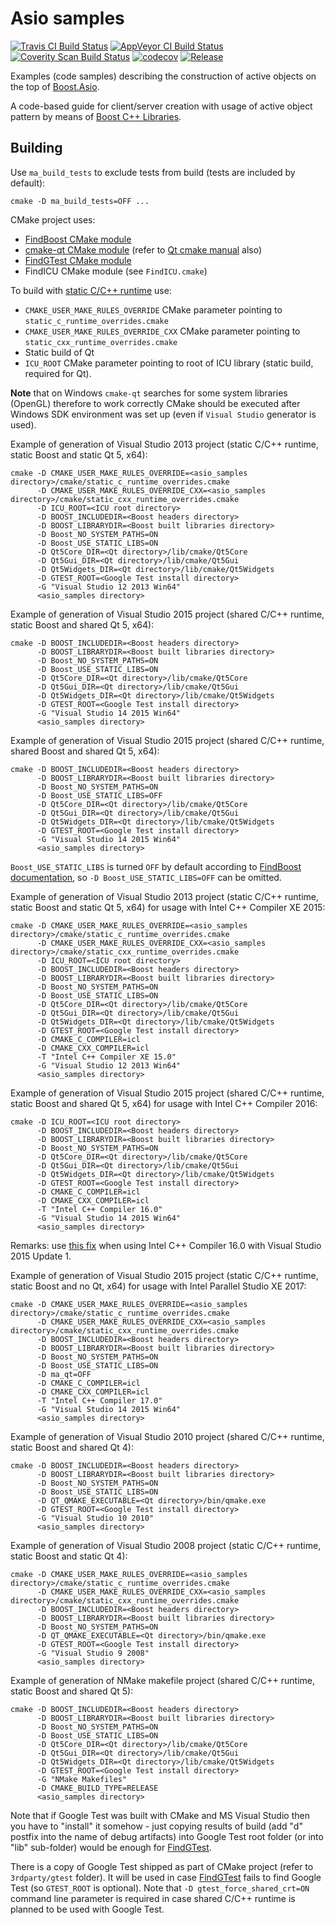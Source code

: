 # Asio samples 

[![Travis CI Build Status](https://travis-ci.org/mabrarov/asio_samples.svg?branch=develop)](https://travis-ci.org/mabrarov/asio_samples?branch=develop) [![AppVeyor CI Build Status](https://ci.appveyor.com/api/projects/status/m3m15b3wxkyhqfj2/branch/develop?svg=true)](https://ci.appveyor.com/project/mabrarov/asio-samples) [![Coverity Scan Build Status](https://scan.coverity.com/projects/9191/badge.svg)](https://scan.coverity.com/projects/mabrarov-asio_samples) [![codecov](https://codecov.io/gh/mabrarov/asio_samples/branch/develop/graph/badge.svg)](https://codecov.io/gh/mabrarov/asio_samples) [![Release](https://img.shields.io/github/release/mabrarov/asio_samples.svg)](https://github.com/mabrarov/asio_samples/releases/latest)

Examples (code samples) describing the construction of active objects 
on the top of [Boost.Asio](http://www.boost.org/doc/libs/release/doc/html/boost_asio.html). 

A code-based guide for client/server creation with usage of active object
pattern by means of [Boost C++ Libraries](http://www.boost.org).

## Building

Use `ma_build_tests` to exclude tests from build (tests are included by default):

```
cmake -D ma_build_tests=OFF ...
```

CMake project uses:

* [FindBoost CMake module](http://www.cmake.org/cmake/help/v3.1/module/FindBoost.html?highlight=findboost)
* [cmake-qt CMake module](http://www.cmake.org/cmake/help/v3.1/manual/cmake-qt.7.html) (refer to [Qt cmake manual](http://doc.qt.io/qt-5/cmake-manual.html) also)
* [FindGTest CMake module](https://cmake.org/cmake/help/v3.1/module/FindGTest.html)
* FindICU CMake module (see `FindICU.cmake`)

To build with [static C/C++ runtime](http://www.cmake.org/Wiki/CMake_FAQ#How_can_I_build_my_MSVC_application_with_a_static_runtime.3F) use:

* `CMAKE_USER_MAKE_RULES_OVERRIDE` CMake parameter pointing to `static_c_runtime_overrides.cmake`
* `CMAKE_USER_MAKE_RULES_OVERRIDE_CXX` CMake parameter pointing to `static_cxx_runtime_overrides.cmake`
* Static build of Qt
* `ICU_ROOT` CMake parameter pointing to root of ICU library (static build, required for Qt).

**Note** that on Windows `cmake-qt` searches for some system libraries (OpenGL) therefore to work correctly
CMake should be executed after Windows SDK environment was set up (even if `Visual Studio` generator is used).

Example of generation of Visual Studio 2013 project (static C/C++ runtime, static Boost and static Qt 5, x64):

```
cmake -D CMAKE_USER_MAKE_RULES_OVERRIDE=<asio_samples directory>/cmake/static_c_runtime_overrides.cmake
      -D CMAKE_USER_MAKE_RULES_OVERRIDE_CXX=<asio_samples directory>/cmake/static_cxx_runtime_overrides.cmake
      -D ICU_ROOT=<ICU root directory>
      -D BOOST_INCLUDEDIR=<Boost headers directory>
      -D BOOST_LIBRARYDIR=<Boost built libraries directory>
      -D Boost_NO_SYSTEM_PATHS=ON
      -D Boost_USE_STATIC_LIBS=ON
      -D Qt5Core_DIR=<Qt directory>/lib/cmake/Qt5Core
      -D Qt5Gui_DIR=<Qt directory>/lib/cmake/Qt5Gui
      -D Qt5Widgets_DIR=<Qt directory>/lib/cmake/Qt5Widgets
      -D GTEST_ROOT=<Google Test install directory>
      -G "Visual Studio 12 2013 Win64"
      <asio_samples directory>
```

Example of generation of Visual Studio 2015 project (shared C/C++ runtime, static Boost and shared Qt 5, x64):

```
cmake -D BOOST_INCLUDEDIR=<Boost headers directory>
      -D BOOST_LIBRARYDIR=<Boost built libraries directory>
      -D Boost_NO_SYSTEM_PATHS=ON
      -D Boost_USE_STATIC_LIBS=ON
      -D Qt5Core_DIR=<Qt directory>/lib/cmake/Qt5Core
      -D Qt5Gui_DIR=<Qt directory>/lib/cmake/Qt5Gui
      -D Qt5Widgets_DIR=<Qt directory>/lib/cmake/Qt5Widgets
      -D GTEST_ROOT=<Google Test install directory>
      -G "Visual Studio 14 2015 Win64"
      <asio_samples directory>
```

Example of generation of Visual Studio 2015 project (shared C/C++ runtime, shared Boost and shared Qt 5, x64):

```
cmake -D BOOST_INCLUDEDIR=<Boost headers directory>
      -D BOOST_LIBRARYDIR=<Boost built libraries directory>
      -D Boost_NO_SYSTEM_PATHS=ON
      -D Boost_USE_STATIC_LIBS=OFF
      -D Qt5Core_DIR=<Qt directory>/lib/cmake/Qt5Core
      -D Qt5Gui_DIR=<Qt directory>/lib/cmake/Qt5Gui
      -D Qt5Widgets_DIR=<Qt directory>/lib/cmake/Qt5Widgets
      -D GTEST_ROOT=<Google Test install directory>
      -G "Visual Studio 14 2015 Win64"
      <asio_samples directory>
```

`Boost_USE_STATIC_LIBS` is turned `OFF` by default according to [FindBoost documentation](http://www.cmake.org/cmake/help/v3.1/module/FindBoost.html?highlight=findboost),
so `-D Boost_USE_STATIC_LIBS=OFF` can be omitted.

Example of generation of Visual Studio 2013 project (static C/C++ runtime, static Boost and static Qt 5, x64) for usage with Intel C++ Compiler XE 2015:

```
cmake -D CMAKE_USER_MAKE_RULES_OVERRIDE=<asio_samples directory>/cmake/static_c_runtime_overrides.cmake
      -D CMAKE_USER_MAKE_RULES_OVERRIDE_CXX=<asio_samples directory>/cmake/static_cxx_runtime_overrides.cmake
      -D ICU_ROOT=<ICU root directory>
      -D BOOST_INCLUDEDIR=<Boost headers directory>
      -D BOOST_LIBRARYDIR=<Boost built libraries directory>
      -D Boost_NO_SYSTEM_PATHS=ON
      -D Boost_USE_STATIC_LIBS=ON
      -D Qt5Core_DIR=<Qt directory>/lib/cmake/Qt5Core
      -D Qt5Gui_DIR=<Qt directory>/lib/cmake/Qt5Gui
      -D Qt5Widgets_DIR=<Qt directory>/lib/cmake/Qt5Widgets
      -D GTEST_ROOT=<Google Test install directory>
      -D CMAKE_C_COMPILER=icl
      -D CMAKE_CXX_COMPILER=icl
      -T "Intel C++ Compiler XE 15.0"
      -G "Visual Studio 12 2013 Win64"
      <asio_samples directory>
```

Example of generation of Visual Studio 2015 project (shared C/C++ runtime, static Boost and shared Qt 5, x64) for usage with Intel C++ Compiler 2016:

```
cmake -D ICU_ROOT=<ICU root directory>
      -D BOOST_INCLUDEDIR=<Boost headers directory>
      -D BOOST_LIBRARYDIR=<Boost built libraries directory>
      -D Boost_NO_SYSTEM_PATHS=ON
      -D Qt5Core_DIR=<Qt directory>/lib/cmake/Qt5Core
      -D Qt5Gui_DIR=<Qt directory>/lib/cmake/Qt5Gui
      -D Qt5Widgets_DIR=<Qt directory>/lib/cmake/Qt5Widgets
      -D GTEST_ROOT=<Google Test install directory>
      -D CMAKE_C_COMPILER=icl
      -D CMAKE_CXX_COMPILER=icl
      -T "Intel C++ Compiler 16.0"
      -G "Visual Studio 14 2015 Win64"
      <asio_samples directory>
```

Remarks: use [this fix](https://software.intel.com/en-us/articles/limits1120-error-identifier-builtin-nanf-is-undefined) when using Intel C++ Compiler 16.0 with Visual Studio 2015 Update 1.

Example of generation of Visual Studio 2015 project (static C/C++ runtime, static Boost and no Qt, x64) for usage with Intel Parallel Studio XE 2017:

```
cmake -D CMAKE_USER_MAKE_RULES_OVERRIDE=<asio_samples directory>/cmake/static_c_runtime_overrides.cmake
      -D CMAKE_USER_MAKE_RULES_OVERRIDE_CXX=<asio_samples directory>/cmake/static_cxx_runtime_overrides.cmake
      -D BOOST_INCLUDEDIR=<Boost headers directory>
      -D BOOST_LIBRARYDIR=<Boost built libraries directory>
      -D Boost_NO_SYSTEM_PATHS=ON
      -D Boost_USE_STATIC_LIBS=ON
      -D ma_qt=OFF
      -D CMAKE_C_COMPILER=icl
      -D CMAKE_CXX_COMPILER=icl
      -T "Intel C++ Compiler 17.0"
      -G "Visual Studio 14 2015 Win64"
      <asio_samples directory>
```

Example of generation of Visual Studio 2010 project (shared C/C++ runtime, static Boost and shared Qt 4):

```
cmake -D BOOST_INCLUDEDIR=<Boost headers directory>
      -D BOOST_LIBRARYDIR=<Boost built libraries directory>
      -D Boost_NO_SYSTEM_PATHS=ON
      -D Boost_USE_STATIC_LIBS=ON
      -D QT_QMAKE_EXECUTABLE=<Qt directory>/bin/qmake.exe
      -D GTEST_ROOT=<Google Test install directory>
      -G "Visual Studio 10 2010"
      <asio_samples directory>
```

Example of generation of Visual Studio 2008 project (static C/C++ runtime, static Boost and static Qt 4):

```
cmake -D CMAKE_USER_MAKE_RULES_OVERRIDE=<asio_samples directory>/cmake/static_c_runtime_overrides.cmake
      -D CMAKE_USER_MAKE_RULES_OVERRIDE_CXX=<asio_samples directory>/cmake/static_cxx_runtime_overrides.cmake
      -D BOOST_INCLUDEDIR=<Boost headers directory>
      -D BOOST_LIBRARYDIR=<Boost built libraries directory>
      -D Boost_NO_SYSTEM_PATHS=ON
      -D QT_QMAKE_EXECUTABLE=<Qt directory>/bin/qmake.exe
      -D GTEST_ROOT=<Google Test install directory>
      -G "Visual Studio 9 2008"
      <asio_samples directory>
```

Example of generation of NMake makefile project (shared C/C++ runtime, static Boost and shared Qt 5):

```
cmake -D BOOST_INCLUDEDIR=<Boost headers directory>
      -D BOOST_LIBRARYDIR=<Boost built libraries directory>
      -D Boost_NO_SYSTEM_PATHS=ON
      -D Boost_USE_STATIC_LIBS=ON
      -D Qt5Core_DIR=<Qt directory>/lib/cmake/Qt5Core
      -D Qt5Gui_DIR=<Qt directory>/lib/cmake/Qt5Gui
      -D Qt5Widgets_DIR=<Qt directory>/lib/cmake/Qt5Widgets
      -D GTEST_ROOT=<Google Test install directory>
      -G "NMake Makefiles"
      -D CMAKE_BUILD_TYPE=RELEASE
      <asio_samples directory>
```

Note that if Google Test was built with CMake and MS Visual Studio then you have to "install" it somehow -
just copying results of build (add "d" postfix into the name of debug artifacts) into Google Test root folder
(or into "lib" sub-folder) would be enough for [FindGTest](https://cmake.org/cmake/help/v3.1/module/FindGTest.html).

There is a copy of Google Test shipped as part of CMake project (refer to `3rdparty/gtest` folder).
It will be used in case [FindGTest](https://cmake.org/cmake/help/v3.1/module/FindGTest.html) fails to find Google Test (so `GTEST_ROOT` is optional).
Note that `-D gtest_force_shared_crt=ON` command line parameter is required in case shared C/C++ runtime is planned to be used with Google Test.
